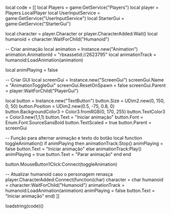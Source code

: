 local code = [[
local Players = game:GetService("Players")
local player = Players.LocalPlayer
local UserInputService = game:GetService("UserInputService")
local StarterGui = game:GetService("StarterGui")

local character = player.Character or player.CharacterAdded:Wait()
local humanoid = character:WaitForChild("Humanoid")

-- Criar animação
local animation = Instance.new("Animation")
animation.AnimationId = "rbxassetid://2623795"
local animationTrack = humanoid:LoadAnimation(animation)

local animPlaying = false

-- Criar GUI
local screenGui = Instance.new("ScreenGui")
screenGui.Name = "AnimationToggleGui"
screenGui.ResetOnSpawn = false
screenGui.Parent = player:WaitForChild("PlayerGui")

local button = Instance.new("TextButton")
button.Size = UDim2.new(0, 150, 0, 50)
button.Position = UDim2.new(0.5, -75, 0.8, 0)
button.BackgroundColor3 = Color3.fromRGB(0, 170, 255)
button.TextColor3 = Color3.new(1,1,1)
button.Text = "Iniciar animação"
button.Font = Enum.Font.SourceSansBold
button.TextScaled = true
button.Parent = screenGui

-- Função para alternar animação e texto do botão
local function toggleAnimation()
    if animPlaying then
        animationTrack:Stop()
        animPlaying = false
        button.Text = "Iniciar animação"
    else
        animationTrack:Play()
        animPlaying = true
        button.Text = "Parar animação"
    end
end

button.MouseButton1Click:Connect(toggleAnimation)

-- Atualizar humanoid caso o personagem renasça
player.CharacterAdded:Connect(function(char)
    character = char
    humanoid = character:WaitForChild("Humanoid")
    animationTrack = humanoid:LoadAnimation(animation)
    animPlaying = false
    button.Text = "Iniciar animação"
end)
]]

loadstring(code)()
